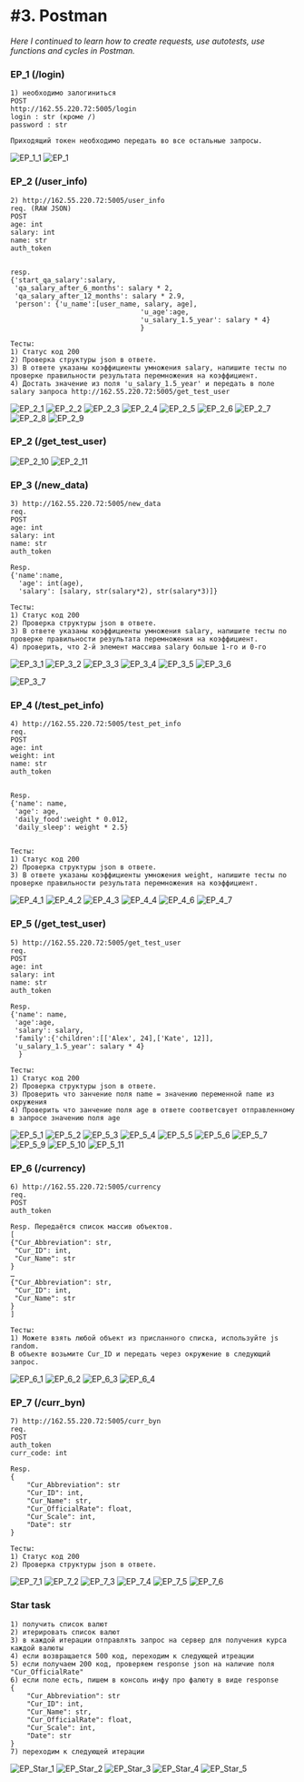 # #3. Postman  
*Here I continued to learn how to create requests, use autotests, use functions and cycles in Postman.*  

### EP_1 (/login)  

```
1) необходимо залогиниться
POST
http://162.55.220.72:5005/login
login : str (кроме /)
password : str

Приходящий токен необходимо передать во все остальные запросы.
```
![EP_1_1](https://github.com/artemlat/postman_hw_3/blob/main/EP_1_1.png)
![EP_1](https://github.com/artemlat/postman_hw_3/blob/main/EP_1.png)

### EP_2 (/user_info)

```
2) http://162.55.220.72:5005/user_info
req. (RAW JSON)
POST
age: int
salary: int
name: str
auth_token


resp.
{'start_qa_salary':salary,
 'qa_salary_after_6_months': salary * 2,
 'qa_salary_after_12_months': salary * 2.9,
 'person': {'u_name':[user_name, salary, age],
                                'u_age':age,
                                'u_salary_1.5_year': salary * 4}
                                }

Тесты:
1) Статус код 200
2) Проверка структуры json в ответе.
3) В ответе указаны коэффициенты умножения salary, напишите тесты по проверке правильности результата перемножения на коэффициент.
4) Достать значение из поля 'u_salary_1.5_year' и передать в поле salary запроса http://162.55.220.72:5005/get_test_user
```
![EP_2_1](https://github.com/artemlat/postman_hw_3/blob/main/EP_2_1.png)
![EP_2_2](https://github.com/artemlat/postman_hw_3/blob/main/EP_2(2).png)
![EP_2_3](https://github.com/artemlat/postman_hw_3/blob/main/EP_2(3).png)
![EP_2_4](https://github.com/artemlat/postman_hw_3/blob/main/EP_2(4).png)
![EP_2_5](https://github.com/artemlat/postman_hw_3/blob/main/EP_2(5).png)
![EP_2_6](https://github.com/artemlat/postman_hw_3/blob/main/EP_2(6).png)
![EP_2_7](https://github.com/artemlat/postman_hw_3/blob/main/EP_2(7).png)
![EP_2_8](https://github.com/artemlat/postman_hw_3/blob/main/EP_2(8).png)
![EP_2_9](https://github.com/artemlat/postman_hw_3/blob/main/EP_2(9).png)

### EP_2 (/get_test_user)

![EP_2_10](https://github.com/artemlat/postman_hw_3/blob/main/EP_2_10.png)
![EP_2_11](https://github.com/artemlat/postman_hw_3/blob/main/EP_2(11).png)

### EP_3 (/new_data)

```
3) http://162.55.220.72:5005/new_data
req.
POST
age: int
salary: int
name: str
auth_token

Resp.
{'name':name,
  'age': int(age),
  'salary': [salary, str(salary*2), str(salary*3)]}

Тесты:
1) Статус код 200
2) Проверка структуры json в ответе.
3) В ответе указаны коэффициенты умножения salary, напишите тесты по проверке правильности результата перемножения на коэффициент.
4) проверить, что 2-й элемент массива salary больше 1-го и 0-го
```

![EP_3_1](https://github.com/artemlat/postman_hw_3/blob/main/EP_3(1).png)
![EP_3_2](https://github.com/artemlat/postman_hw_3/blob/main/EP_3(2).png)
![EP_3_3](https://github.com/artemlat/postman_hw_3/blob/main/EP_3(3_3).png)
![EP_3_4](https://github.com/artemlat/postman_hw_3/blob/main/EP_3(4).png)
![EP_3_5](https://github.com/artemlat/postman_hw_3/blob/main/EP_3(5).png)
![EP_3_6](https://github.com/artemlat/postman_hw_3/blob/main/EP_3(6_6).png)

![EP_3_7](https://github.com/artemlat/postman_hw_3/blob/main/EP_3(7).png)

### EP_4 (/test_pet_info)

```
4) http://162.55.220.72:5005/test_pet_info
req.
POST
age: int
weight: int
name: str
auth_token


Resp.
{'name': name,
 'age': age,
 'daily_food':weight * 0.012,
 'daily_sleep': weight * 2.5}


Тесты:
1) Статус код 200
2) Проверка структуры json в ответе.
3) В ответе указаны коэффициенты умножения weight, напишите тесты по проверке правильности результата перемножения на коэффициент.
```
![EP_4_1](https://github.com/artemlat/postman_hw_3/blob/main/EP_4(1).png)
![EP_4_2](https://github.com/artemlat/postman_hw_3/blob/main/EP_4(2).png)
![EP_4_3](https://github.com/artemlat/postman_hw_3/blob/main/EP_4(3).png)
![EP_4_4](https://github.com/artemlat/postman_hw_3/blob/main/EP_4(4).png)
![EP_4_6](https://github.com/artemlat/postman_hw_3/blob/main/EP_4(6).png)
![EP_4_7](https://github.com/artemlat/postman_hw_3/blob/main/EP_4(7).png)

### EP_5 (/get_test_user)

```
5) http://162.55.220.72:5005/get_test_user
req.
POST
age: int
salary: int
name: str
auth_token

Resp.
{'name': name,
 'age':age,
 'salary': salary,
 'family':{'children':[['Alex', 24],['Kate', 12]],
 'u_salary_1.5_year': salary * 4}
  }

Тесты:
1) Статус код 200
2) Проверка структуры json в ответе.
3) Проверить что занчение поля name = значению переменной name из окружения
4) Проверить что занчение поля age в ответе соответсвует отправленному в запросе значению поля age
```

![EP_5_1](https://github.com/artemlat/postman_hw_3/blob/main/EP_5(1).png)
![EP_5_2](https://github.com/artemlat/postman_hw_3/blob/main/EP_5(2).png)
![EP_5_3](https://github.com/artemlat/postman_hw_3/blob/main/EP_5(3).png)
![EP_5_4](https://github.com/artemlat/postman_hw_3/blob/main/EP_5(4).png)
![EP_5_5](https://github.com/artemlat/postman_hw_3/blob/main/EP_5(5).png)
![EP_5_6](https://github.com/artemlat/postman_hw_3/blob/main/EP_5(6_6).png)
![EP_5_7](https://github.com/artemlat/postman_hw_3/blob/main/EP_5(7).png)
![EP_5_9](https://github.com/artemlat/postman_hw_3/blob/main/EP_5(9).png)
![EP_5_10](https://github.com/artemlat/postman_hw_3/blob/main/EP_5(10).png)
![EP_5_11](https://github.com/artemlat/postman_hw_3/blob/main/EP_5(11).png)

### EP_6 (/currency)

```
6) http://162.55.220.72:5005/currency
req.
POST
auth_token

Resp. Передаётся список массив объектов.
[
{"Cur_Abbreviation": str,
 "Cur_ID": int,
 "Cur_Name": str
}
…
{"Cur_Abbreviation": str,
 "Cur_ID": int,
 "Cur_Name": str
}
]

Тесты:
1) Можете взять любой объект из присланного списка, используйте js random.
В объекте возьмите Cur_ID и передать через окружение в следующий запрос.
```
![EP_6_1](https://github.com/artemlat/postman_hw_3/blob/main/EP_6(1).png)
![EP_6_2](https://github.com/artemlat/postman_hw_3/blob/main/EP_6(2).png)
![EP_6_3](https://github.com/artemlat/postman_hw_3/blob/main/EP_6(3).png)
![EP_6_4](https://github.com/artemlat/postman_hw_3/blob/main/EP_6(4).png)

### EP_7 (/curr_byn)

```
7) http://162.55.220.72:5005/curr_byn
req.
POST
auth_token
curr_code: int

Resp.
{
    "Cur_Abbreviation": str
    "Cur_ID": int,
    "Cur_Name": str,
    "Cur_OfficialRate": float,
    "Cur_Scale": int,
    "Date": str
}

Тесты:
1) Статус код 200
2) Проверка структуры json в ответе.
```
![EP_7_1](https://github.com/artemlat/postman_hw_3/blob/main/EP_7(1).png)
![EP_7_2](https://github.com/artemlat/postman_hw_3/blob/main/EP_7(2).png)
![EP_7_3](https://github.com/artemlat/postman_hw_3/blob/main/EP_7(3).png)
![EP_7_4](https://github.com/artemlat/postman_hw_3/blob/main/EP_7(4).png)
![EP_7_5](https://github.com/artemlat/postman_hw_3/blob/main/EP_7(5).png)
![EP_7_6](https://github.com/artemlat/postman_hw_3/blob/main/EP_7(6).png)

### Star task

```
1) получить список валют
2) итерировать список валют
3) в каждой итерации отправлять запрос на сервер для получения курса каждой валюты
4) если возвращается 500 код, переходим к следующей итреации
5) если получаем 200 код, проверяем response json на наличие поля "Cur_OfficialRate"
6) если поле есть, пишем в консоль инфу про фалюту в виде response
{
    "Cur_Abbreviation": str
    "Cur_ID": int,
    "Cur_Name": str,
    "Cur_OfficialRate": float,
    "Cur_Scale": int,
    "Date": str
}
7) переходим к следующей итерации
```
![EP_Star_1](https://github.com/artemlat/postman_hw_3/blob/main/Star(1).png)
![EP_Star_2](https://github.com/artemlat/postman_hw_3/blob/main/Star(2).png)
![EP_Star_3](https://github.com/artemlat/postman_hw_3/blob/main/Star(3).png)
![EP_Star_4](https://github.com/artemlat/postman_hw_3/blob/main/Star(4).png)
![EP_Star_5](https://github.com/artemlat/postman_hw_3/blob/main/Star(5).png)

